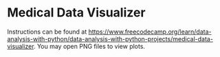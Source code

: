 # Medical Data Visualizer

Instructions can be found at https://www.freecodecamp.org/learn/data-analysis-with-python/data-analysis-with-python-projects/medical-data-visualizer. You may open PNG files to view plots.
